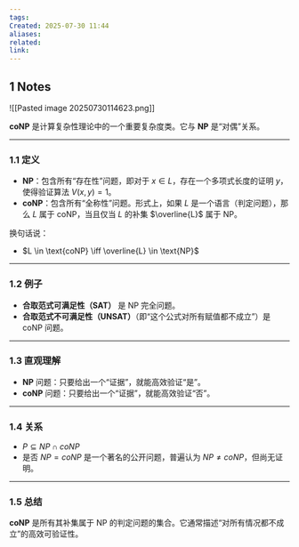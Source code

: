 ```yaml
---
tags: 
Created: 2025-07-30 11:44
aliases: 
related: 
link:
---
```

## 1 Notes

![[Pasted image 20250730114623.png]]

**coNP** 是计算复杂性理论中的一个重要复杂度类。它与 **NP** 是“对偶”关系。

---

### 1.1 定义

- **NP**：包含所有“存在性”问题，即对于 $x \in L$，存在一个多项式长度的证明 $y$，使得验证算法 $V(x, y) = 1$。
- **coNP**：包含所有“全称性”问题。形式上，如果 $L$ 是一个语言（判定问题），那么 $L$ 属于 coNP，当且仅当 $L$ 的补集 $\overline{L}$ 属于 NP。

换句话说：
- $L \in \text{coNP} \iff \overline{L} \in \text{NP}$

---

### 1.2 例子

- **合取范式可满足性（SAT）** 是 NP 完全问题。
- **合取范式不可满足性（UNSAT）**（即“这个公式对所有赋值都不成立”）是 coNP 问题。

---

### 1.3 直观理解

- **NP** 问题：只要给出一个“证据”，就能高效验证“是”。
- **coNP** 问题：只要给出一个“证据”，就能高效验证“否”。

---

### 1.4 关系

- $P \subseteq NP \cap coNP$
- 是否 $NP = coNP$ 是一个著名的公开问题，普遍认为 $NP \neq coNP$，但尚无证明。

---

### 1.5 总结

**coNP** 是所有其补集属于 NP 的判定问题的集合。它通常描述“对所有情况都不成立”的高效可验证性。
